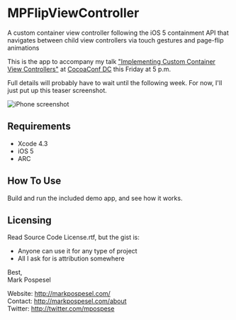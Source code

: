 MPFlipViewController
====================

A custom container view controller following the iOS 5 containment API that navigates between child view controllers via touch gestures and page-flip animations
  
This is the app to accompany my talk ["Implementing Custom Container View Controllers"](http://cocoaconf.com/conference/sessionDetails/82?confId=4) at [CocoaConf DC](http://cocoaconf.com/dc-2012/home) this Friday at 5 p.m.  
  
Full details will probably have to wait until the following week.  For now, I'll just put up this teaser screenshot.  
    
![iPhone screenshot](http://markpospesel.files.wordpress.com/2012/06/iphone_screenshot2x.png)

Requirements
---------
* Xcode 4.3
* iOS 5
* ARC

How To Use
---------
Build and run the included demo app, and see how it works.

Licensing
---------
Read Source Code License.rtf, but the gist is:
* Anyone can use it for any type of project
* All I ask for is attribution somewhere

Best,  
Mark Pospesel

Website: http://markpospesel.com/  
Contact: http://markpospesel.com/about  
Twitter: http://twitter.com/mpospese  
